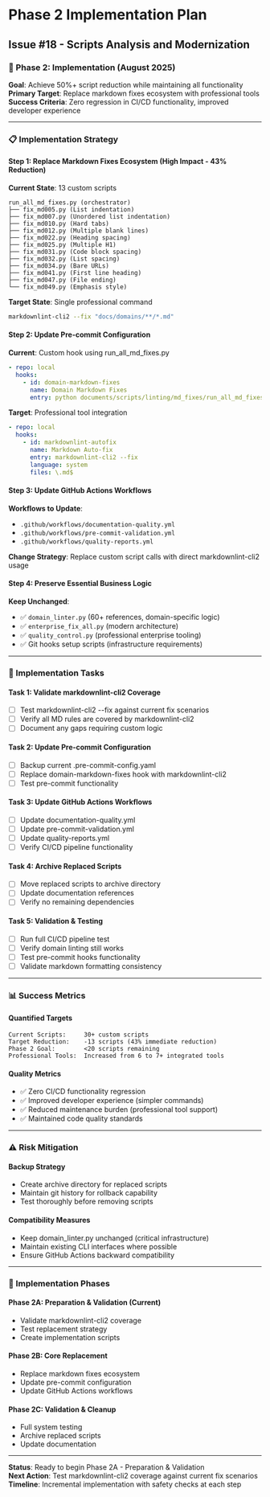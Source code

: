 # Phase 2 Implementation Plan

## Issue #18 - Scripts Analysis and Modernization

### 🚀 Phase 2: Implementation (August 2025)

**Goal**: Achieve 50%+ script reduction while maintaining all functionality  
**Primary Target**: Replace markdown fixes ecosystem with professional tools  
**Success Criteria**: Zero regression in CI/CD functionality, improved developer experience  

---

### 📋 Implementation Strategy

#### **Step 1: Replace Markdown Fixes Ecosystem** (High Impact - 43% Reduction)

**Current State**: 13 custom scripts

```text
run_all_md_fixes.py (orchestrator)
├── fix_md005.py (List indentation)
├── fix_md007.py (Unordered list indentation)
├── fix_md010.py (Hard tabs)
├── fix_md012.py (Multiple blank lines)
├── fix_md022.py (Heading spacing)
├── fix_md025.py (Multiple H1)
├── fix_md031.py (Code block spacing)
├── fix_md032.py (List spacing)
├── fix_md034.py (Bare URLs)
├── fix_md041.py (First line heading)
├── fix_md047.py (File ending)
└── fix_md049.py (Emphasis style)
```

**Target State**: Single professional command

```bash
markdownlint-cli2 --fix "docs/domains/**/*.md"
```

#### **Step 2: Update Pre-commit Configuration**

**Current**: Custom hook using run_all_md_fixes.py

```yaml
- repo: local
  hooks:
    - id: domain-markdown-fixes
      name: Domain Markdown Fixes
      entry: python documents/scripts/linting/md_fixes/run_all_md_fixes.py
```

**Target**: Professional tool integration

```yaml
- repo: local
  hooks:
    - id: markdownlint-autofix
      name: Markdown Auto-fix
      entry: markdownlint-cli2 --fix
      language: system
      files: \.md$
```

#### **Step 3: Update GitHub Actions Workflows**

**Workflows to Update**:

- `.github/workflows/documentation-quality.yml`
- `.github/workflows/pre-commit-validation.yml`
- `.github/workflows/quality-reports.yml`

**Change Strategy**: Replace custom script calls with direct markdownlint-cli2 usage

#### **Step 4: Preserve Essential Business Logic**

**Keep Unchanged**:

- ✅ `domain_linter.py` (60+ references, domain-specific logic)
- ✅ `enterprise_fix_all.py` (modern architecture)
- ✅ `quality_control.py` (professional enterprise tooling)
- ✅ Git hooks setup scripts (infrastructure requirements)

---

### 🎯 Implementation Tasks

#### **Task 1: Validate markdownlint-cli2 Coverage**

- [ ] Test markdownlint-cli2 --fix against current fix scenarios
- [ ] Verify all MD rules are covered by markdownlint-cli2
- [ ] Document any gaps requiring custom logic

#### **Task 2: Update Pre-commit Configuration**

- [ ] Backup current .pre-commit-config.yaml
- [ ] Replace domain-markdown-fixes hook with markdownlint-cli2
- [ ] Test pre-commit functionality

#### **Task 3: Update GitHub Actions Workflows**

- [ ] Update documentation-quality.yml
- [ ] Update pre-commit-validation.yml  
- [ ] Update quality-reports.yml
- [ ] Verify CI/CD pipeline functionality

#### **Task 4: Archive Replaced Scripts**

- [ ] Move replaced scripts to archive directory
- [ ] Update documentation references
- [ ] Verify no remaining dependencies

#### **Task 5: Validation & Testing**

- [ ] Run full CI/CD pipeline test
- [ ] Verify domain linting still works
- [ ] Test pre-commit hooks functionality
- [ ] Validate markdown formatting consistency

---

### 📊 Success Metrics

#### **Quantified Targets**

```text
Current Scripts:     30+ custom scripts
Target Reduction:    -13 scripts (43% immediate reduction)
Phase 2 Goal:        <20 scripts remaining
Professional Tools:  Increased from 6 to 7+ integrated tools
```

#### **Quality Metrics**

- ✅ Zero CI/CD functionality regression
- ✅ Improved developer experience (simpler commands)
- ✅ Reduced maintenance burden (professional tool support)
- ✅ Maintained code quality standards

---

### ⚠️ Risk Mitigation

#### **Backup Strategy**

- Create archive directory for replaced scripts
- Maintain git history for rollback capability
- Test thoroughly before removing scripts

#### **Compatibility Measures**

- Keep domain_linter.py unchanged (critical infrastructure)
- Maintain existing CLI interfaces where possible
- Ensure GitHub Actions backward compatibility

---

### 🚦 Implementation Phases

#### **Phase 2A: Preparation & Validation** (Current)

- Validate markdownlint-cli2 coverage
- Test replacement strategy
- Create implementation scripts

#### **Phase 2B: Core Replacement**

- Replace markdown fixes ecosystem
- Update pre-commit configuration
- Update GitHub Actions workflows

#### **Phase 2C: Validation & Cleanup**

- Full system testing
- Archive replaced scripts
- Update documentation

---

**Status**: Ready to begin Phase 2A - Preparation & Validation  
**Next Action**: Test markdownlint-cli2 coverage against current fix scenarios  
**Timeline**: Incremental implementation with safety checks at each step
